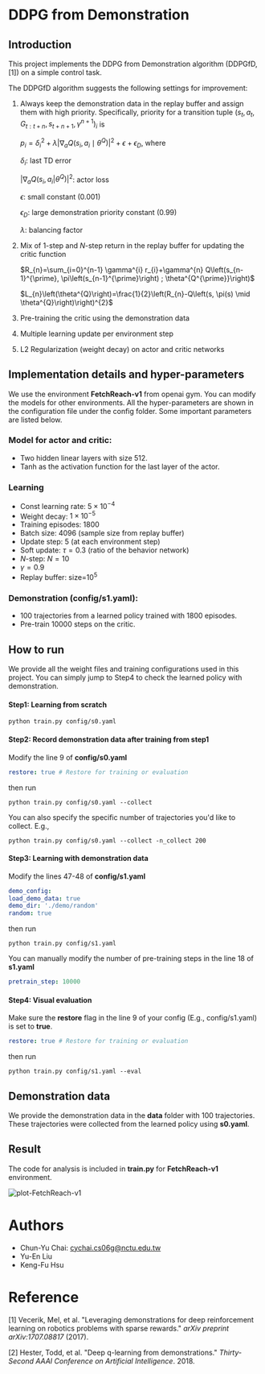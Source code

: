 

# DDPG from Demonstration

## Introduction

This project implements the DDPG from Demonstration algorithm (DDPGfD, \[1\]) on a simple control task. 

The DDPGfD algorithm suggests the following settings for improvement:

1. Always keep the demonstration data in the replay buffer and assign them with high priority. Specifically, priority for a transition tuple $(s_t,a_t,G_{t:t+n},s_{t+n+1},\gamma^{n+1})_i$ is

   $p_{i}=\delta_{i}^{2}+\lambda\left|\nabla_{a} Q\left(s_{i}, a_{i} \mid \theta^{Q}\right)\right|^{2}+\epsilon+\epsilon_{D}$, where

   $\delta_i$: last TD error

   $|\nabla_{a} Q(s_{i}, a_{i} |  \theta^{Q})|^{2}$: actor loss

   $\epsilon$: small constant (0.001)

   $\epsilon_D$:  large demonstration priority constant (0.99)

   $\lambda$: balancing factor

2. Mix of 1-step and $N$-step return in the replay buffer for updating the critic function

   $R_{n}=\sum_{i=0}^{n-1} \gamma^{i} r_{i}+\gamma^{n} Q\left(s_{n-1}^{\prime}, \pi\left(s_{n-1}^{\prime}\right) ; \theta^{Q^{\prime}}\right)$

   $L_{n}\left(\theta^{Q}\right)=\frac{1}{2}\left(R_{n}-Q\left(s, \pi(s) \mid \theta^{Q}\right)\right)^{2}$

3. Pre-training the critic using the demonstration data

4. Multiple learning update per environment step

5. L2 Regularization (weight decay) on actor and critic networks

## Implementation details and hyper-parameters

We use the environment **FetchReach-v1**​ from openai gym. You can modify the models for other environments. All the hyper-parameters are shown in the configuration file under the config folder. Some important parameters are listed below.

### Model for actor and critic:

- Two hidden linear layers with size 512.
- Tanh as the activation function for the last layer of the actor.

### Learning

- Const learning rate: $5\times10^{-4}$
- Weight decay: $1\times10^{-5}$ 
- Training episodes: 1800
- Batch size: 4096 (sample size from replay buffer)
- Update step: 5 (at each environment step)
- Soft update: $\tau=0.3$ (ratio of the behavior network)
- $N$-step: $N=10$
- $\gamma=0.9$
- Replay buffer: size=$10^5$

### Demonstration (config/s1.yaml):

- 100 trajectories from a learned policy trained with 1800 episodes.
- Pre-train 10000 steps on the critic.



## How to run

We provide all the weight files and training configurations used in this project. You can simply jump to Step4 to check the learned policy with demonstration.

#### Step1: Learning from scratch

  ```
python train.py config/s0.yaml
  ```

#### Step2: Record demonstration data after training from step1

Modify the line 9 of **config/s0.yaml**

  ```yaml
restore: true # Restore for training or evaluation
  ```
then run
  ```
python train.py config/s0.yaml --collect 
  ```
You can also specify the specific number of trajectories you'd like to collect. E.g.,

  ```
python train.py config/s0.yaml --collect -n_collect 200
  ```

#### Step3: Learning with demonstration data

Modify the lines 47-48 of **config/s1.yaml**

   ```yaml
demo_config:
  load_demo_data: true
  demo_dir: './demo/random'
  random: true
   ```
then run
   ```
python train.py config/s1.yaml
   ```

You can manually modify the number of pre-training steps in the line 18 of **s1.yaml**

   ```yaml
pretrain_step: 10000
   ```

#### Step4: Visual evaluation

Make sure the **restore** flag in the line 9 of your config (E.g., config/s1.yaml) is set to **true**.

  ```yaml
restore: true # Restore for training or evaluation
  ```
then run
  ```
python train.py config/s1.yaml --eval
  ```

## Demonstration data

We provide the demonstration data in the **data** folder with 100 trajectories. These trajectories were collected from the learned policy using **s0.yaml**.

## Result

The code for analysis is included in **train.py** for **FetchReach-v1** environment.

![plot-FetchReach-v1](./plot-FetchReach-v1.jpg)

# Authors

- Chun-Yu Chai: cychai.cs06g@nctu.edu.tw
- Yu-En Liu
- Keng-Fu Hsu

# Reference

\[1\] Vecerik, Mel, et al. "Leveraging demonstrations for deep reinforcement learning on robotics problems with sparse rewards." *arXiv preprint arXiv:1707.08817* (2017).

\[2\] Hester, Todd, et al. "Deep q-learning from demonstrations." *Thirty-Second AAAI Conference on Artificial Intelligence*. 2018.